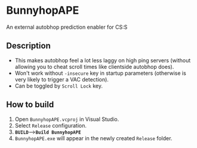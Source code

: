 # BunnyhopAPE
An external autobhop prediction enabler for CS:S

Description
--
* This makes autobhop feel a lot less laggy on high ping servers (without allowing you to cheat scroll times like clientside autobhop does).
* Won't work without `-insecure` key in startup parameters (otherwise is very likely to trigger a VAC detection).
* Can be toggled by `Scroll Lock` key.

How to build
--
1. Open `BunnyhopAPE.vcproj` in Visual Studio.
2. Select `Release` configuration.
3. **`BUILD`**-->**`Build BunnyhopAPE`**
4. `BunnyhopAPE.exe` will appear in the newly created `Release` folder.

